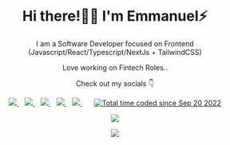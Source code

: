 <p align="center">
  <h1 align='center'>Hi there!👋🏾 I'm Emmanuel⚡</h1> 
  <p align="center"> I am a Software Developer focused on Frontend (Javascript/React/Typescript/NextJs + TailwindCSS)</p>
  <p align='center'>Love working on Fintech Roles..</p>
  <p align='center'> Check out my socials 👇</p>
</p>
<!-- todYwd -->
<p align='center'>
<a href="https://wa.me/2348100491864?text=Hello+odoi" target="_blank">
  <img src="https://img.shields.io/badge/WHATSAPP-%2325D366.svg?&style=for-the-badge&logo=whatsapp&logoColor=white" />
</a>&nbsp;&nbsp;
<a href="https://twitter.com/odoi_oftech" target="_blank">
  <img src="https://img.shields.io/badge/twitter-%231DA1F2.svg?&style=for-the-badge&logo=twitter&logoColor=white" />
</a>&nbsp;&nbsp;
<a href="https://www.linkedin.com/in/emmadindu/" target="_blank">
  <img src="https://img.shields.io/badge/linkedin-%230077B5.svg?&style=for-the-badge&logo=linkedin&logoColor=white" />
</a>&nbsp;&nbsp;
<a href="mailto:emmanuelnwobodoc04@gmail.com@gmail.com" target="_blank">
  <img src="https://img.shields.io/badge/email me-%23D14836.svg?&style=for-the-badge&logo=gmail&logoColor=white" />
</a>&nbsp;&nbsp;
 <a href="https://komarev.com/ghpvc/?username=emmanueldindu&label=PROFILE+VIEWS">
    <img src="https://komarev.com/ghpvc/?username=emmanueldindu&label=PROFILE+VIEWS&style=for-the-badge&color=green" />
  </a>&nbsp;&nbsp;
  </a>&nbsp;&nbsp;
 <a href="https://wakatime.com/@11f29c58-da34-47f8-b4f4-320d060467f8"><img src="https://wakatime.com/badge/user/11f29c58-da34-47f8-b4f4-320d060467f8.svg" alt="Total time coded since Sep 20 2022" /></a>
  <p align = "center">
  <img src = "https://github-readme-stats.vercel.app/api?username=emmanueldindu&show_icons=true&theme=tokyonight&line_height=25">
  </p>


  <p align="center">
   <img src = "http://github-readme-streak-stats.herokuapp.com?user=emmanueldindu&theme=blueberry&date_format=M%20j%5B%2C%20Y%5D">
</p>
</p>

<!---
emmanueldindu/emmanueldindu is a ✨ special ✨ repository because its `README.md` (this file) appears on your GitHub profile.
You can click the Preview link to take a look at your changes.
--->
